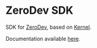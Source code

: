 # ZeroDev SDK

SDK for [ZeroDev](https://docs.zerodev.app/), based on [Kernel](https://github.com/zerodevapp/kernel).

Documentation available [here](https://github.com/zerodevapp/sdk#zerodev-sdk).
